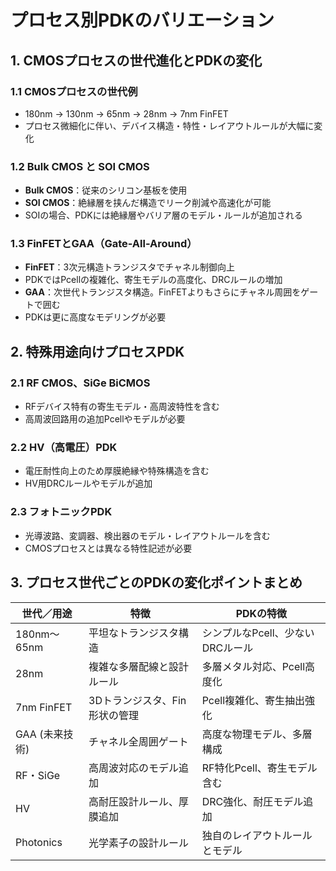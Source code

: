 # プロセス別PDKのバリエーション

## 1. CMOSプロセスの世代進化とPDKの変化

### 1.1 CMOSプロセスの世代例  
- 180nm → 130nm → 65nm → 28nm → 7nm FinFET  
- プロセス微細化に伴い、デバイス構造・特性・レイアウトルールが大幅に変化  

### 1.2 Bulk CMOS と SOI CMOS  
- **Bulk CMOS**：従来のシリコン基板を使用  
- **SOI CMOS**：絶縁層を挟んだ構造でリーク削減や高速化が可能  
- SOIの場合、PDKには絶縁層やバリア層のモデル・ルールが追加される

### 1.3 FinFETとGAA（Gate-All-Around）  
- **FinFET**：3次元構造トランジスタでチャネル制御向上  
- PDKではPcellの複雑化、寄生モデルの高度化、DRCルールの増加  
- **GAA**：次世代トランジスタ構造。FinFETよりもさらにチャネル周囲をゲートで囲む  
- PDKは更に高度なモデリングが必要

## 2. 特殊用途向けプロセスPDK

### 2.1 RF CMOS、SiGe BiCMOS  
- RFデバイス特有の寄生モデル・高周波特性を含む  
- 高周波回路用の追加Pcellやモデルが必要

### 2.2 HV（高電圧）PDK  
- 電圧耐性向上のため厚膜絶縁や特殊構造を含む  
- HV用DRCルールやモデルが追加

### 2.3 フォトニックPDK  
- 光導波路、変調器、検出器のモデル・レイアウトルールを含む  
- CMOSプロセスとは異なる特性記述が必要

## 3. プロセス世代ごとのPDKの変化ポイントまとめ

| 世代／用途    | 特徴                             | PDKの特徴                        |
|---------------|--------------------------------|---------------------------------|
| 180nm〜65nm   | 平坦なトランジスタ構造          | シンプルなPcell、少ないDRCルール |
| 28nm          | 複雑な多層配線と設計ルール      | 多層メタル対応、Pcell高度化       |
| 7nm FinFET    | 3Dトランジスタ、Fin形状の管理  | Pcell複雑化、寄生抽出強化       |
| GAA (未来技術)| チャネル全周囲ゲート            | 高度な物理モデル、多層構成       |
| RF・SiGe      | 高周波対応のモデル追加          | RF特化Pcell、寄生モデル含む     |
| HV           | 高耐圧設計ルール、厚膜追加      | DRC強化、耐圧モデル追加          |
| Photonics     | 光学素子の設計ルール            | 独自のレイアウトルールとモデル   |
